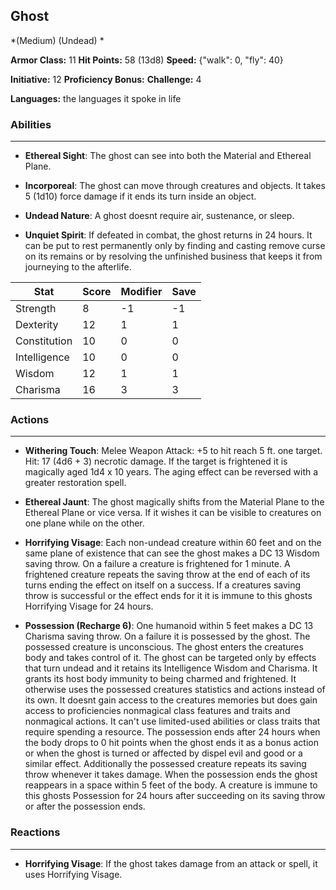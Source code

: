 ## Ghost
*(Medium) (Undead) *

**Armor Class:** 11
**Hit Points:** 58 (13d8)
**Speed:** {"walk": 0, "fly": 40}

**Initiative:** 12
**Proficiency Bonus:**
**Challenge:** 4

**Languages:** the languages it spoke in life

### Abilities
 --- 
- **Ethereal Sight**: The ghost can see into both the Material and Ethereal Plane.

- **Incorporeal**: The ghost can move through creatures and objects. It takes 5 (1d10) force damage if it ends its turn inside an object.

- **Undead Nature**: A ghost doesnt require air, sustenance, or sleep.

- **Unquiet Spirit**: If defeated in combat, the ghost returns in 24 hours. It can be put to rest permanently only by finding and casting remove curse on its remains or by resolving the unfinished business that keeps it from journeying to the afterlife.



| Stat | Score | Modifier | Save |
| ---- | ---- | ---- | ---- |
| Strength | 8 | -1 | -1 |
| Dexterity | 12 | 1 | 1 |
| Constitution | 10 | 0 | 0 |
| Intelligence | 10 | 0 | 0 |
| Wisdom | 12 | 1 | 1 |
| Charisma | 16 | 3 | 3 |

### Actions
 --- 
- **Withering Touch**: Melee Weapon Attack: +5 to hit  reach 5 ft.  one target. Hit: 17 (4d6 + 3) necrotic damage. If the target is frightened  it is magically aged 1d4 x 10 years. The aging effect can be reversed with a greater restoration spell.

- **Ethereal Jaunt**: The ghost magically shifts from the Material Plane to the Ethereal Plane or vice versa. If it wishes  it can be visible to creatures on one plane while on the other.

- **Horrifying Visage**: Each non-undead creature within 60 feet and on the same plane of existence that can see the ghost makes a DC 13 Wisdom saving throw. On a failure  a creature is frightened for 1 minute. A frightened creature repeats the saving throw at the end of each of its turns  ending the effect on itself on a success. If a creatures saving throw is successful or the effect ends for it  it is immune to this ghosts Horrifying Visage for 24 hours.

- **Possession (Recharge 6)**: One humanoid within 5 feet makes a DC 13 Charisma saving throw. On a failure  it is possessed by the ghost. The possessed creature is unconscious. The ghost enters the creatures body and takes control of it. The ghost can be targeted only by effects that turn undead  and it retains its Intelligence  Wisdom  and Charisma. It grants its host body immunity to being charmed and frightened. It otherwise uses the possessed creatures statistics and actions instead of its own. It doesnt gain access to the creatures memories but does gain access to proficiencies  nonmagical class features and traits  and nonmagical actions. It can't use limited-used abilities or class traits that require spending a resource. The possession ends after 24 hours  when the body drops to 0 hit points  when the ghost ends it as a bonus action  or when the ghost is turned or affected by dispel evil and good or a similar effect. Additionally  the possessed creature repeats its saving throw whenever it takes damage. When the possession ends  the ghost reappears in a space within 5 feet of the body. A creature is immune to this ghosts Possession for 24 hours after succeeding on its saving throw or after the possession ends.

### Reactions
 --- 
- **Horrifying Visage**: If the ghost takes damage from an attack or spell, it uses Horrifying Visage.

